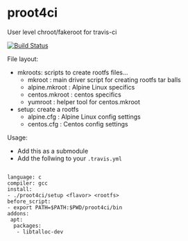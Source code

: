 # proot4ci

User level chroot/fakeroot for travis-ci

[![Build Status](https://api.travis-ci.org/TortugaLabs/proot4ci.png?branch=master)](https://travis-ci.org/TortugaLabs/proot4ci)

File layout:

- mkroots: scripts to create rootfs files...
  - mkroot : main driver script for creating rootfs tar balls
  - alpine.mkroot : Alpine Linux specifics
  - centos.mkroot : centos specifics
  - yumroot : helper tool for centos.mkroot
- setup: create a rootfs
  - alpine.cfg : Alpine Linux config settings
  - centos.cfg : Centos config settings

Usage:

- Add this as a submodule
- Add the follwing to your `.travis.yml`

```

language: c
compiler: gcc
install:
- ./proot4ci/setup <flavor> <rootfs>
before_script:
- export PATH=$PATH:$PWD/proot4ci/bin
addons:
 apt:
  packages:
   - libtalloc-dev

```
